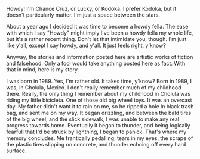 Howdy! I'm Chance Cruz, or Lucky, or Kodoka. I prefer Kodoka, but it doesn't particularly matter. I'm just a space between the stars.

About a year ago I decided it was time to become a howdy fella. The ease with which I say "Howdy" might imply I've been a howdy fella
my whole life, but it's a rather recent thing. Don't let that intimidate you, though. I'm just like y'all, except I say howdy, and
y'all. It just feels right, y'know?

Anyway, the stories and information posted here are artistic works of fiction and falsehood. Only a fool would take anything posted
here as fact. With that in mind, here is my story.

I was born in 1989. Yes, I'm rather old. It takes time, y'know? Born in 1989, I was, in Cholula, Mexico. I don't really remember much
of my childhood there. Really, the only thing I remember about my childhood in Cholula was riding my little bicicleta. One of those
old big wheel toys. It was an overcast day. My father didn't want it to rain on me, so he ripped a hole in black trash bag, and sent
me on my way. It began drizzling, and between the bald tires of the big wheel, and the slick sidewalk, I was unable to make any real
progress towards home. Eventually it began to thunder, and being logically fearfull that I'd be struck by lightning, I began to panick.
That's where my memory concludes. Me frantically pedalling, tears in my eyes, the scrape of the plastic tires slipping on concrete,
and thunder echoing off every hard surface.

<!---
Kodoka/Kodoka is a ✨ special ✨ repository because its `README.md` (this file) appears on your GitHub profile.
You can click the Preview link to take a look at your changes.
--->
